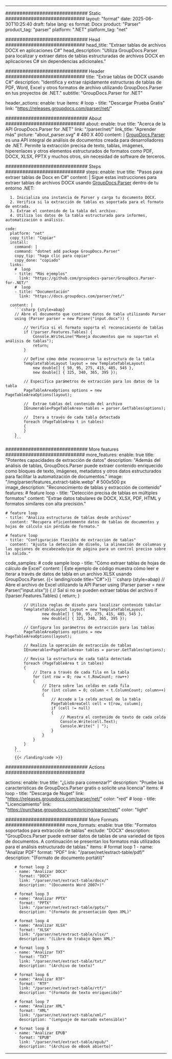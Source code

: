 


---
############################# Static ############################
layout: "format"
date:  2025-06-30T10:25:40
draft: false
lang: es
format: Docx
product: "Parser"
product_tag: "parser"
platform: ".NET"
platform_tag: "net"

############################# Head ############################
head_title: "Extraer tablas de archivos DOCX en aplicaciones C#"
head_description: "Utiliza GroupDocs.Parser para localizar y extraer datos de tablas estructuradas de archivos DOCX en aplicaciones C# sin dependencias adicionales."

############################# Header ############################
title: "Extrae tablas de DOCX usando C#" 
description: "Identifica y extrae rápidamente estructuras de tablas de PDF, Word, Excel y otros formatos de archivo utilizando GroupDocs.Parser en tus proyectos de .NET."
subtitle: "GroupDocs.Parser for .NET" 

header_actions:
  enable: true
  items:
    #  loop
    - title: "Descargar Prueba Gratis"
      link: "https://releases.groupdocs.com/parser/net/"
      
############################# About ############################
about:
    enable: true
    title: "Acerca de la API GroupDocs.Parser for .NET"
    link: "/parser/net/"
    link_title: "Aprender más"
    picture: "about_parser.svg" # 480 X 400
    content: |
       [GroupDocs.Parser](/parser/net/) es una API integral de análisis de documentos creada para desarrolladores de .NET. Permite la extracción precisa de texto, tablas, imágenes, hiperenlaces y otros elementos estructurados de formatos como PDF, DOCX, XLSX, PPTX y muchos otros, sin necesidad de software de terceros.

############################# Steps ############################
steps:
    enable: true
    title: "Pasos para extraer tablas de Docx en C#"
    content: |
      Sigue estas instrucciones para extraer tablas de archivos DOCX usando [GroupDocs.Parser](/parser/net/) dentro de tu entorno .NET:
      
      1. Inicializa una instancia de Parser y carga tu documento DOCX.
      2. Verifica si la extracción de tablas es soportada para el formato de entrada.
      3. Extrae el contenido de la tabla del archivo.
      4. Utiliza los datos de la tabla estructurada para informes, automatización o análisis.
   
    code:
      platform: "net"
      copy_title: "Copiar"
      install:
        command: |
        command: "dotnet add package GroupDocs.Parser"
        copy_tip: "haga clic para copiar"
        copy_done: "copiado"
      links:
        #  loop
        - title: "Más ejemplos"
          link: "https://github.com/groupdocs-parser/GroupDocs.Parser-for-.NET/"
        #  loop
        - title: "Documentación"
          link: "https://docs.groupdocs.com/parser/net/"
          
      content: |
        ```csharp {style=abap}
        // Abre el documento que contiene datos de tabla utilizando Parser
        using (Parser parser = new Parser("input.docx")) {

            // Verifica si el formato soporta el reconocimiento de tablas
            if (!parser.Features.Tables) {
                Console.WriteLine("Maneja documentos que no soportan el análisis de tablas");
                return;
            }

            // Define cómo debe reconocerse la estructura de la tabla
            TemplateTableLayout layout = new TemplateTableLayout(
                new double[] { 50, 95, 275, 415, 485, 545 },
                new double[] { 325, 340, 365, 395 });

            // Especifica parámetros de extracción para los datos de la tabla
            PageTableAreaOptions options = new PageTableAreaOptions(layout);

            //  Extrae tablas del contenido del archivo
            IEnumerable<PageTableArea> tables = parser.GetTables(options);

            //  Itera a través de cada tabla detectada
            foreach (PageTableArea t in tables)
            {
            }
        }
        ```  

############################# More features ############################
more_features:
  enable: true
  title: "Potentes capacidades de extracción de datos"
  description: "Además del análisis de tablas, GroupDocs.Parser puede extraer contenido enriquecido como bloques de texto, imágenes, metadatos y otros datos estructurados para facilitar la automatización de documentos."
  image: "/img/parser/features_extract-table.webp" # 500x500 px
  image_description: "Reconocimiento de tablas y extracción de contenido"
  features:
    # feature loop
    - title: "Detección precisa de tablas en múltiples formatos"
      content: "Extrae datos tabulares de DOCX, XLSX, PDF, HTML y formatos similares con alta precisión."

    # feature loop
    - title: "Analiza estructuras de tablas desde archivos"
      content: "Recupera eficientemente datos de tablas de documentos y hojas de cálculo sin pérdida de formato."

    # feature loop
    - title: "Configuración flexible de extracción de tablas"
      content: "Ajusta la detección de diseño, la alineación de columnas y las opciones de encabezado/pie de página para un control preciso sobre la salida."
      
  code_samples:
    # code sample loop
    - title: "Cómo extraer tablas de hojas de cálculo de Excel"
      content: |
        Este ejemplo de código muestra cómo leer e iterar a través de datos de tabla en un archivo XLSX usando GroupDocs.Parser.
        {{< landing/code title="C#">}}
        ```csharp {style=abap}
        //  Abre el archivo de Excel utilizando la API Parser
        using (Parser parser = new Parser("input.xlsx"))
        {
            // Sal si no se pueden extraer tablas del archivo
            if (!parser.Features.Tables)
            {
                return;
            }

            // Utiliza reglas de diseño para localizar contenido tabular
            TemplateTableLayout layout = new TemplateTableLayout(
                    new double[] { 50, 95, 275, 415, 485, 545 },
                    new double[] { 325, 340, 365, 395 });

            // Configura los parámetros de extracción para las tablas
            PageTableAreaOptions options = new PageTableAreaOptions(layout);

            // Realiza la operación de extracción de tablas
            IEnumerable<PageTableArea> tables = parser.GetTables(options);

            // Revisa la estructura de cada tabla detectada
            foreach (PageTableArea t in tables)
            {
                // Itera a través de cada fila en la tabla
                for (int row = 0; row < t.RowCount; row++)
                {
                    // Itera sobre las celdas en cada fila
                    for (int column = 0; column < t.ColumnCount; column++)
                    {
                        // Accede a la celda actual de la tabla
                        PageTableAreaCell cell = t[row, column];
                        if (cell != null)
                        {
                            // Muestra el contenido de texto de cada celda
                            Console.Write(cell.Text);
                            Console.Write(" | ");
                        }
                    }
                }
            }
        }
        ```
        {{< /landing/code >}}


############################# Actions ############################

actions:
  enable: true
  title: "¿Listo para comenzar?"
  description: "Pruebe las características de GroupDocs.Parser gratis o solicite una licencia"
  items:
    #  loop
    - title: "Descarga de Nuget"
      link: "https://releases.groupdocs.com/parser/net/"
      color: "red"
        #  loop
    - title: "Licenciamiento"
      link: "https://purchase.groupdocs.com/pricing/parser/net/"
      color: "light"


############################# More Formats #####################
more_formats:
    enable: true
    title: "Formatos soportados para extracción de tablas"
    exclude: "DOCX"
    description: "GroupDocs.Parser puede extraer datos de tablas de una variedad de tipos de documentos. A continuación se presentan los formatos más utilizados para el análisis estructurado de tablas."
    items: 
        # format loop 1
        - name: "Analizar PDF"
          format: "PDF"
          link: "/parser/net/extract-table/pdf/"
          description: "(Formato de documento portátil)"
          
        # format loop 2
        - name: "Analizar DOCX"
          format: "DOCX"
          link: "/parser/net/extract-table/docx/"
          description: "(Documento Word 2007+)"
          
        # format loop 3
        - name: "Analizar PPTX"
          format: "PPTX"
          link: "/parser/net/extract-table/pptx/"
          description: "(Formato de presentación Open XML)"
          
        # format loop 4
        - name: "Analizar XLSX"
          format: "XLSX"
          link: "/parser/net/extract-table/xlsx/"
          description: "(Libro de trabajo Open XML)"
          
        # format loop 5
        - name: "Analizar TXT"
          format: "TXT"
          link: "/parser/net/extract-table/txt/"
          description: "(Archivo de texto)"
          
        # format loop 6
        - name: "Analizar RTF"
          format: "RTF"
          link: "/parser/net/extract-table/rtf/"
          description: "(Formato de texto enriquecido)"
          
        # format loop 7
        - name: "Analizar XML"
          format: "XML"
          link: "/parser/net/extract-table/xml/"
          description: "(Lenguaje de marcado extensible)"
          
        # format loop 8
        - name: "Analizar EPUB"
          format: "EPUB"
          link: "/parser/net/extract-table/epub/"
          description: "(Archivo de eBook abierto)"
         
          

---